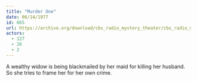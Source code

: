 ```yaml
---
title: "Murder One"
date: 06/14/1977
id: 665
url: https://archive.org/download/cbs_radio_mystery_theater/cbs_radio_mystery_theater-0651-0700.zip/cbs_radio_mystery_theater-0651-0700%2Fcbsrmt_0665_murder_one.mp3
actors:
  - 127
  - 26
  - 2
---
```

A wealthy widow is being blackmailed by her maid for killing her husband. So she tries to frame her for her own crime.